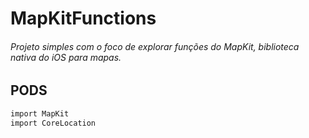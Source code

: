 # MapKitFunctions
###### Projeto simples com o foco de explorar funções do MapKit, biblioteca nativa do iOS para mapas.

## PODS

```bash
import MapKit
import CoreLocation
```
